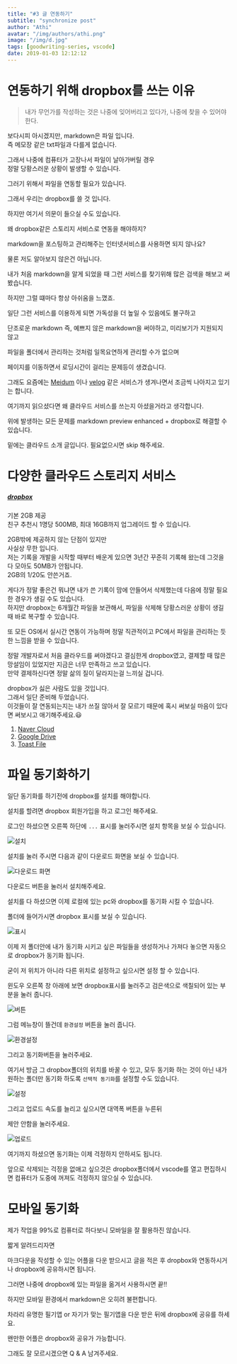 ```yaml
---
title: "#3 글 연동하기"
subtitle: "synchronize post"
author: "Athi"
avatar: "/img/authors/athi.png"
image: "/img/d.jpg"
tags: [goodwriting-series, vscode]
date: 2019-01-03 12:12:12
---
```


# 연동하기 위해 dropbox를 쓰는 이유

> 내가 무언가를 작성하는 것은 나중에 잊어버리고 있다가, 나중에 찾을 수 있어야 한다.

보다시피 아시겠지만, markdown은 파일 입니다.  
즉 메모장 같은 txt파일과 다를게 없습니다.

그래서 나중에 컴퓨터가 고장나서 파일이 날아가버릴 경우  
정말 당황스러운 상황이 발생할 수 있습니다.

그러기 위해서 파일을 연동할 필요가 있습니다.

그래서 우리는 dropbox를 쓸 것 입니다.

하지만 여기서 의문이 들으실 수도 있습니다.

왜 dropbox같은 스토리지 서비스로 연동을 해야하지?

markdown을 포스팅하고 관리해주는 인터넷서비스를 사용하면 되지 않나요?

물론 저도 알아보지 않은건 아닙니다.

내가 처음 markdown을 알게 되었을 때 그런 서비스를 찾기위해 많은 검색을 해보고 써봤습니다.

하지만 그럴 떄마다 항상 아쉬움을 느꼈죠.

일단 그런 서비스를 이용하게 되면 가독성을 더 높일 수 있음에도 불구하고

단조로운 markdown 즉, 예쁘지 않은 markdown을 써야하고, 미리보기가 지원되지 않고

파일을 폴더에서 관리하는 것처럼 일목요연하게 관리할 수가 없으며

페이지를 이동하면서 로딩시간이 걸리는 문제등이 생겼습니다.

그래도 요즘에는 [Meidum](https://medium.com/) 이나 [velog](https://velog.io/) 같은 서비스가 생겨나면서 조금씩 나아지고 있기는 합니다.

여기까지 읽으셨다면 왜 클라우드 서비스를 쓰는지 아셨을거라고 생각합니다.

위에 발생하는 모든 문제를 markdown preview enhanced + dropbox로 해결할 수 있습니다.

밑에는 클라우드 소개 글입니다. 필요없으시면 skip 해주세요.

# 다양한 클라우드 스토리지 서비스

##### [dropbox](https://www.dropbox.com/)

기본 2GB 제공  
친구 추천시 1명당 500MB, 최대 16GB까지 업그레이드 할 수 있습니다.

2GB밖에 제공하지 않는 단점이 있지만  
사실상 무한 입니다.  
저는 기록을 개발을 시작할 때부터 배운게 있으면 3년간 꾸준히 기록해 왔는데 그것을 다 모아도 50MB가 안됩니다.  
2GB의 1/20도 안쓴거죠.

게다가 정말 좋은건 뭐냐면 내가 쓴 기록이 맘에 안들어서 삭제했는데 다음에 정말 필요한 경우가 생길 수도 있습니다.  
하지만 dropbox는 6개월간 파일을 보관해서, 파일을 삭제해 당황스러운 상황이 생길 때 바로 복구할 수 있습니다.

또 모든 OS에서 실시간 연동이 가능하며 정말 직관적이고 PC에서 파일을 관리하는 듯한 느낌을 받을 수 있습니다.

정말 개발자로서 처음 클라우드를 써야겠다고 결심한게 dropbox였고, 결제할 때 많은 망설임이 있었지만 지금은 너무 만족하고 쓰고 있습니다.  
만약 결제하신다면 정말 삶의 질이 달라지는걸 느끼실 겁니다.

dropbox가 싫은 사람도 있을 것입니다.  
그래서 일단 준비해 두었습니다.  
이것들이 잘 연동되는지는 내가 쓰질 않아서 잘 모르기 때문에 혹시 써보실 마음이 있다면 써보시고 애기해주세요.😃

1. [Naver Cloud](https://cloud.naver.com/)
2. [Google Drive](https://www.google.com/intl/ko_ALL/drive/)
3. [Toast File](https://file.toast.com/)

# 파일 동기화하기

일단 동기화를 하기전에 dropbox를 설치를 해야합니다.

설치를 할려면 dropbox 회원가입을 하고 로그인 해주세요.

로그인 하셨으면 오른쪽 하단에 `...` 표시를 눌러주시면 설치 항목을 보실 수 있습니다.

![설치](https://i.imgur.com/rwsneoL.png)

설치를 눌러 주시면 다음과 같이 다운로드 화면을 보실 수 있습니다.

![다운로드 화면](https://i.imgur.com/iZ0nZRk.png)

다운로드 버튼을 눌러서 설치해주세요.

설치를 다 하셨으면 이제 로컬에 있는 pc와 dropbox를 동기화 시킬 수 있습니다.

폴더에 들어가시면 dropbox 표시를 보실 수 있습니다.

![표시](https://i.imgur.com/Zk6UKcc.png)

이제 저 폴더안에 내가 동기화 시키고 싶은 파일들을 생성하거나 가져다 놓으면 자동으로 dropbox가 동기화 됩니다.

굳이 저 위치가 아니라 다른 위치로 설정하고 싶으시면 설정 할 수 있습니다.

윈도우 오른쪽 창 아래에 보면 dropbox표시를 눌러주고 검은색으로 색칠되어 있는 부분을 눌러 줍니다.

![버튼](https://i.imgur.com/R3LWbtp.png)

그럼 메뉴창이 뜰건데 `환경설정` 버튼을 눌러 줍니다.

![환경설정](https://i.imgur.com/GRiHkp5.png)

그리고 동기화버튼을 눌러주세요.

여기서 방금 그 dropbox폴더의 위치를 바꿀 수 있고, 모두 동기화 하는 것이 아닌 내가 원하는 폴더만 동기화 하도록 `선택적 동기화`를 설정할 수도 있습니다.

![설정](https://i.imgur.com/lp5Jkgt.png)

그리고 업로드 속도를 늘리고 싶으시면 대역폭 버튼을 누른뒤

제안 안함을 눌러주세요.

![업로드](https://i.imgur.com/HL6pH9f.png)

여기까지 하셨으면 동기화는 이제 걱정하지 안하셔도 됩니다.

앞으로 삭제되는 걱정을 없애고 싶으것은 dropbox폴더에서 vscode를 열고 편집하시면 컴퓨터가 도중에 꺼져도 걱정하지 않으실 수 있습니다.

# 모바일 동기화

제가 작업을 99%로 컴퓨터로 하다보니 모바일을 잘 활용하진 않습니다.

짧게 알려드리자면

마크다운을 작성할 수 있는 어플을 다운 받으시고 글을 적은 후 dropbox와 연동하시거나 dropbox에 공유하시면 됩니다.

그러면 나중에 dropbox에 있는 파일을 옮겨서 사용하시면 끝!!

하지만 모바일 환경에서 markdown은 오히려 불편합니다.

차라리 유명한 필기앱 or 자기가 맞는 필기앱을 다운 받은 뒤에 dropbox에 공유를 하세요.

왠만한 어플은 dropbox와 공유가 가능합니다.

그래도 잘 모르시겠으면 Q & A 남겨주세요.
